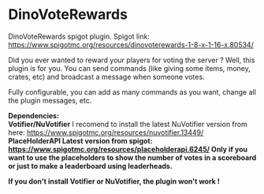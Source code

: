 # DinoVoteRewards
DinoVoteRewards spigot plugin.
Spigot link: https://www.spigotmc.org/resources/dinovoterewards-1-8-x-1-16-x.80534/

Did you ever wanted to reward your players for voting the server ?
Well, this plugin is for you. You can send commands (like giving some items, money, crates, etc) and broadcast a message when someone votes.

Fully configurable, you can add as many commands as you want, change all the plugin messages, etc.


<b>Dependencies:</b>
<br />
<b>Votifier/NuVotifier</b>
I recomend to install the latest NuVotifier version from here: https://www.spigotmc.org/resources/nuvotifier.13449/
<br />
<b>PlaceHolderAPI<b>
Latest version from spigot: https://www.spigotmc.org/resources/placeholderapi.6245/
Only if you want to use the placeholders to show the number of votes in a scoreboard or just to make a leaderboard using leaderheads.

If you don't install Votifier or NuVotifier, the plugin won't work !
